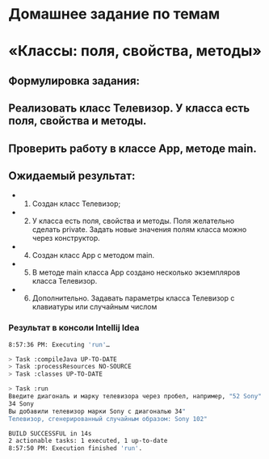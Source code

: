 # Домашнее задание по темам
# «Классы: поля, свойства, методы»
## Формулировка задания:
## Реализовать класс Телевизор. У класса есть поля, свойства и методы.
## Проверить работу в классе App, методе main.
## Ожидаемый результат:
+ 1. Создан класс Телевизор;
+ 2. У класса есть поля, свойства и методы. Поля желательно сделать
   private. Задать новые значения полям класса можно через конструктор.
+ 4. Создан класс App с методом main.
+ 5. В методе main класса App создано несколько экземпляров класса
   Телевизор.
+ 6. Дополнительно. Задавать параметры класса Телевизор с клавиатуры
   или случайным числом

### Результат в консоли Intellij Idea
```bash
8:57:36 PM: Executing 'run'…

> Task :compileJava UP-TO-DATE
> Task :processResources NO-SOURCE
> Task :classes UP-TO-DATE

> Task :run
Введите диагональ и марку телевизора через пробел, например, "52 Sony":
34 Sony
Вы добавили телевизор марки Sony c диагональю 34"
Телевизор, сгенерированный случайным образом: Sony 102"

BUILD SUCCESSFUL in 14s
2 actionable tasks: 1 executed, 1 up-to-date
8:57:50 PM: Execution finished 'run'.
```